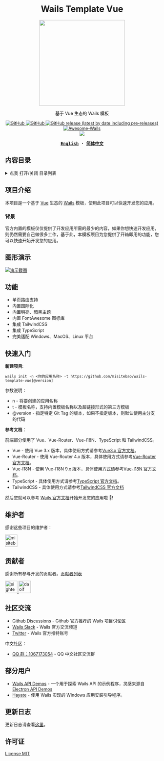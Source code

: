 <h1 align="center">Wails Template Vue</h1>

<p align="center">
  <img src="./logo.png" height="280" />
</p>

<p align="center">
  基于 Vue 生态的 Wails 模板
</p>

<p align="center">
  <a href="https://github.com/misitebao/wails-template-vue/blob/main/LICENSE">
    <img alt="GitHub" src="https://img.shields.io/github/license/misitebao/wails-template-vue"/>
  </a>
  <a href="https://github.com/misitebao/standard-repository">
    <img alt="GitHub" src="https://cdn.jsdelivr.net/gh/misitebao/standard-repository@main/assets/badge_flat.svg"/>
  </a>
  <a href="https://github.com/misitebao/wails-template-vue/releases">
    <img alt="GitHub release (latest by date including pre-releases)" src="https://img.shields.io/github/v/release/misitebao/wails-template-vue?include_prereleases&sort=semver">
  </a>
  <a href="https://github.com/wailsapp/awesome-wails">
    <img alt="Awesome-Wails" src="https://cdn.jsdelivr.net/gh/sindresorhus/awesome@main/media/badge.svg"/>
  </a>
  <br/>
  <img src="https://img.shields.io/badge/platform-windows%20%7C%20macos%20%7C%20linux-brightgreen?"/>
</p>

<div align="center">
<strong>
<samp>

[English](README.md) · [简体中文](README.zh-Hans.md)

</samp>
</strong>
</div>

## 内容目录

<details>
  <summary>点我 打开/关闭 目录列表</summary>

- [国际化](#国际化)
- [内容目录](#内容目录)
- [项目介绍](#项目介绍)
  - [官方网站](#官方网站)
  - [背景](#背景)
- [图形演示](#图形演示)
- [功能](#功能)
- [架构](#架构)
- [快速入门](#快速入门)
- [维护者](#维护者)
- [贡献者](#贡献者)
- [社区交流](#社区交流)
- [部分用户](#部分用户)
- [更新日志](#更新日志)
- [捐赠者](#捐赠者)
- [赞助商](#赞助商)
- [特别感谢](#特别感谢)
- [许可证](#许可证)

</details>

## 项目介绍

本项目是一个基于 [Vue](https://vuejs.org/) 生态的 [Wails](https://github.com/wailsapp/wails) 模板，使用此项目可以快速开发您的应用。

### 背景

官方内置的模板仅仅提供了开发应用所需的最少的内容，如果你想快速开发应用，则仍然需要自己做很多工作，基于此，本模板项目为您提供了开箱即用的功能，您可以快速开始开发您的应用。

## 图形演示

[![演示截图](https://cdn.jsdelivr.net/gh/misitebao/wails-template-vue@main/.github/preview.zh-Hans.png "点击查看gif演示")](https://cdn.jsdelivr.net/gh/misitebao/wails-template-vue@main/.github/preview.gif)

## 功能

- 单页路由支持
- 内置国际化
- 内置明亮、暗黑主题
- 内置 FontAwesome 图标库
- 集成 TailwindCSS
- 集成 TypeScript
- 完美适配 Windows、MacOS、Linux 平台

## 快速入门

**新建项目**:

```
wails init -n <你的应用名称> -t https://github.com/misitebao/wails-template-vue[@version]
```

参数说明：

- n - 将要创建的应用名称
- t - 模板名称，支持内置模板名称以及超链接形式的第三方模板
- @version - 指定特定 Git Tag 的版本，如果不指定版本，则默认使用主分支的代码

**参考文档**：

前端部分使用了 Vue、Vue-Router、Vue-I18N、TypeScript 和 TailwindCSS。

- Vue - 使用 Vue 3.x 版本，具体使用方式请参考[Vue3.x 官方文档](https://vuejs.org/)。
- Vue-Router - 使用 Vue-Router 4.x 版本，具体使用方式请参考[Vue-Router 官方文档](https://router.vuejs.org/)。
- Vue-I18N - 使用 Vue-I18N 9.x 版本，具体使用方式请参考[Vue-I18N 官方文档](https://vue-i18n.intlify.dev/)。
- TypeScript - 具体使用方式请参考[TypeScript 官方文档](https://www.typescriptlang.org/)。
- TailwindCSS - 具体使用方式请参考[TailwindCSS 官方文档](https://tailwindcss.com/)

然后您就可以参考 [Wails 官方文档](https://wails.io)开始开发您的应用啦 🤞!

## 维护者

感谢这些项目的维护者：

<a href="https://github.com/misitebao">
  <img src="https://github.com/misitebao.png" width="40" height="40" alt="misitebao" title="misitebao"/>
</a>

## 贡献者

感谢所有参与开发的贡献者。[贡献者列表](https://github.com/misitebao/wails-template-vue/graphs/contributors)

<a href="https://github.com/eighteenzheng">
  <img src="https://github.com/eighteenzheng.png" width="40" height="40" alt="eighteenzheng" title="eighteenzheng"/>
</a>
<a href="https://github.com/daoif">
  <img src="https://github.com/daoif.png" width="40" height="40" alt="daoif" title="daoif"/>
</a>

## 社区交流

- [Github Discussions](https://github.com/wailsapp/wails/discussions) - Github 官方推荐的 Wails 项目讨论区
- [Wails Slack](https://invite.slack.golangbridge.org/) - Wails 官方交流频道
- [Twitter](https://twitter.com/wailsapp) - Wails 官方推特账号

中文社区：

- <a target="_blank" href="https://qm.qq.com/cgi-bin/qm/qr?k=utlUvDwtcNG5knHBLwVdMvG39WeHh7oj&jump_from=webapi">QQ 群：1067173054</a> - QQ 中文社区交流群

## 部分用户

- [Wails API Demos](https://github.com/misitebao/wails-api-demos) - 一个用于探索 Wails API 的示例程序，灵感来源自 [Electron API Demos](https://github.com/electron/electron-api-demos)
- [Hayate](https://github.com/misitebao/hayate) - 使用 Wails 实现的 Windows 应用安装引导程序。

## 更新日志

更新日志请查看[这里](./CHANGELOG.md)。

## 许可证

[License MIT](../LICENSE)
